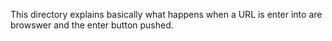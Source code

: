 This directory explains basically what happens when a URL is enter into are browswer and the enter button pushed.
